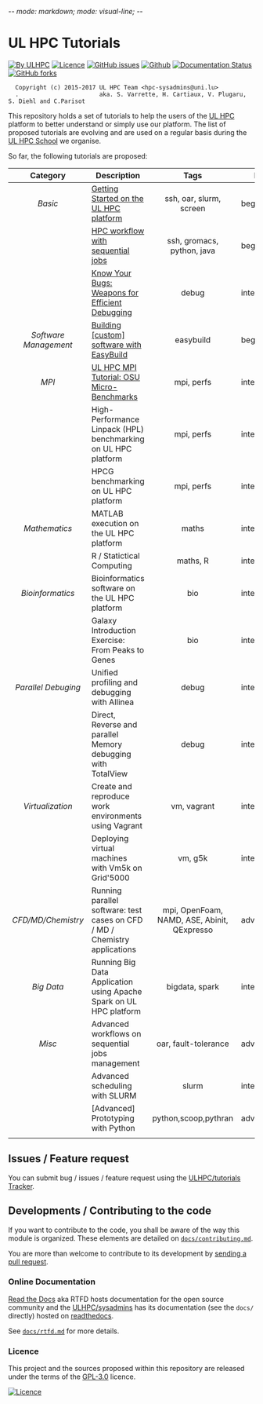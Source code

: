 -*- mode: markdown; mode: visual-line;  -*-

# UL HPC Tutorials

[![By ULHPC](https://img.shields.io/badge/by-ULHPC-blue.svg)](https://hpc.uni.lu) [![Licence](https://img.shields.io/badge/license-GPL--3.0-blue.svg)](http://www.gnu.org/licenses/gpl-3.0.html) [![GitHub issues](https://img.shields.io/github/issues/ULHPC/tutorials.svg)](https://github.com/ULHPC/tutorials/issues/) [![Github](https://img.shields.io/badge/sources-github-green.svg)](https://github.com/ULHPC/tutorials/tree/devel/basic/getting_started/) [![Documentation Status](http://readthedocs.org/projects/ulhpc-tutorials/badge/?version=latest)](http://ulhpc-tutorials.readthedocs.io/en/latest/basic/getting_started/) [![GitHub forks](https://img.shields.io/github/stars/ULHPC/tutorials.svg?style=social&label=Star)](https://github.com/ULHPC/tutorials)

      Copyright (c) 2015-2017 UL HPC Team <hpc-sysadmins@uni.lu>
      .                       aka. S. Varrette, H. Cartiaux, V. Plugaru, S. Diehl and C.Parisot

This repository holds a set of tutorials to help the users of the [UL HPC](https://hpc.uni.lu) platform to better understand or simply use our platform.
The list of proposed tutorials are evolving and are used on a regular basis during the [UL HPC School](http://hpc.uni.lu/hpc-school/) we organise.

So far, the following tutorials are proposed:

| **Category**          | **Description**                                                              | **Tags**                                    | **Level**      |
| :----------:          | ---------------------------------------------------------------------------- | :--------------:                            | -------------- |
| _Basic_               | [Getting Started on the UL HPC platform](basic/getting_started/)             | ssh, oar, slurm, screen                     | beginners      |
|                       | [HPC workflow with sequential jobs](basic/sequential_jobs/)                  | ssh, gromacs, python, java                  | beginners      |
|                       | [Know Your Bugs: Weapons for Efficient Debugging](advanced/Debug/)           | debug                                       | intermediate   |
| _Software Management_ | [Building [custom] software with EasyBuild](advanced/EasyBuild/)             | easybuild                                   | beginners      |
| _MPI_                 | [UL HPC MPI Tutorial: OSU Micro-Benchmarks](advanced/OSU_MicroBenchmarks/)   | mpi, perfs                                  | intermediate   |
|                       | High-Performance Linpack (HPL) benchmarking on UL HPC platform               | mpi, perfs                                  | intermediate   |
|                       | HPCG benchmarking on UL HPC platform                                         | mpi, perfs                                  | intermediate   |
| _Mathematics_         | MATLAB execution on the UL HPC platform                                      | maths                                       | intermediate   |
|                       | R / Statictical Computing                                                    | maths, R                                    | intermediate   |
| _Bioinformatics_      | Bioinformatics software on the UL HPC platform                               | bio                                         | intermediate   |
|                       | Galaxy Introduction Exercise: From Peaks to Genes                            | bio                                         | intermediate   |
| _Parallel Debuging_   | Unified profiling and debugging with Allinea                                 | debug                                       | intermediate   |
|                       | Direct,  Reverse and parallel Memory debugging with TotalView                | debug                                       | intermediate   |
| _Virtualization_      | Create and reproduce work environments using Vagrant                         | vm, vagrant                                 | intermediate   |
|                       | Deploying virtual machines with Vm5k on Grid'5000                            | vm, g5k                                     | intermediate   |
| _CFD/MD/Chemistry_    | Running parallel software: test cases on CFD / MD / Chemistry applications   | mpi, OpenFoam, NAMD, ASE, Abinit, QExpresso | advanced       |
| _Big Data_            | Running Big Data Application using Apache Spark on UL HPC platform           | bigdata, spark                              | intermediate   |
| _Misc_                | Advanced workflows on sequential jobs management                             | oar, fault-tolerance                        | advanced       |
|                       | Advanced scheduling with SLURM                                               | slurm                                       | intermediate   |
|                       | [Advanced] Prototyping with Python                                           | python,scoop,pythran                        | advanced       |
|                       |                                                                              |                                             |                |


## Issues / Feature request

You can submit bug / issues / feature request using the [ULHPC/tutorials Tracker](https://github.com/ULHPC/tutorials/issues).

## Developments / Contributing to the code

If you want to contribute to the code, you shall be aware of the way this module is organized.
These elements are detailed on [`docs/contributing.md`](contributing.md).

You are more than welcome to contribute to its development by [sending a pull request](https://help.github.com/articles/using-pull-requests).

### Online Documentation

[Read the Docs](https://readthedocs.org/) aka RTFD hosts documentation for the open source community and the [ULHPC/sysadmins](https://github.com/ULHPC/tutorials) has its documentation (see the `docs/` directly) hosted on [readthedocs](http://ulhpc-tutorials.rtfd.org).

See [`docs/rtfd.md`](rtfd.md) for more details.

### Licence

This project and the sources proposed within this repository are released under the terms of the [GPL-3.0](LICENCE) licence.

[![Licence](https://www.gnu.org/graphics/gplv3-88x31.png)](LICENSE)
